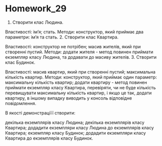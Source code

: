 # Homework_29

1. Створити клас Людина.

Властивості:
імʼя;
стать.
Методи:
конструктор, який приймає два параметри: імʼя та стать.
2. Створити клас Квартира.

Властивості:
конструктор не потрібен;
масив жителів, який при створенні пустий.
Методи:
додати жителя - метод повинен приймати екземпляр класу Людина, та додавати до масиву жителів.
3. Створити клас Будинок.

Властивості:
масив квартир, який при створенні пустий;
максимальна кількість квартир.
Методи:
конструктор, який приймає один параметр: максимальну кількість квартир;
додати квартиру - метод повинен приймати екземпляр класу Квартира, перевіряти, чи не буде кількість перевищувати максимальну кількість квартир, і якщо це так, додати квартиру, в іншому випадку виводить у консоль відповідне повідомлення.


В якості демонстраціїї створити:

декілька екземплярів класу Людина;
декілька екземплярів класу Квартира;
додадити екземпляри класу Людина до екземплярів класу Квартира;
екземпляр класу Будинок;
додадити екземпляри класу Квартира до екземплярів класу Будинок.
